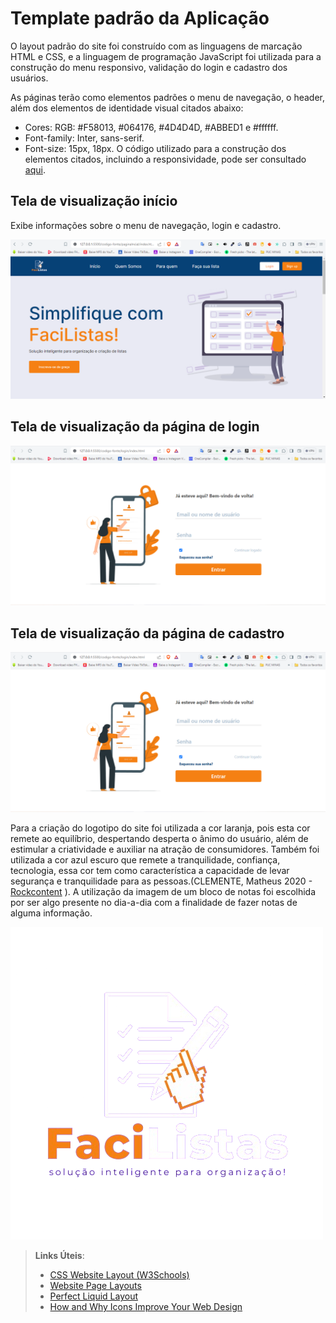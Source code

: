 # Template padrão da Aplicação

O layout padrão do site foi construído com as linguagens de marcação HTML e CSS, e a linguagem de programação JavaScript foi utilizada para a construção do menu responsivo, validação do login e cadastro dos usuários.

As páginas terão como elementos padrões o menu de navegação, o header, além dos elementos de identidade visual citados abaixo:

+ Cores: RGB: #F58013, #064176, #4D4D4D, #ABBED1 e #ffffff.
+ Font-family: Inter, sans-serif.
+ Font-size: 15px, 18px.
  O código utilizado para a construção dos elementos citados, incluindo a responsividade, pode ser consultado [aqui](https://github.com/ICEI-PUC-Minas-PMV-ADS/pmv-ads-2024-1-e1-proj-web-t8-pmv-ads-2024-1-e1-projfacilistas/tree/main/codigo-fonte).

## Tela de visualização início

Exibe informações sobre o menu de navegação, login e cadastro.

![figura 1 - Tela inicial](img/tela-home.PNG)


## Tela de visualização da página de login

![figura 2 - Tela de login](img/tela-login.PNG)


## Tela de visualização da página de cadastro

![figura 3 - Tela de cadastro](img/tela-login.PNG)


Para a criação do logotipo do site foi utilizada a cor laranja, pois esta cor remete ao equilíbrio, despertando desperta o ânimo do usuário, além de estimular a criatividade e auxiliar na atração de consumidores. Também foi utilizada a cor azul escuro que remete a tranquilidade, confiança, tecnologia, essa cor tem como característica a capacidade de levar segurança e tranquilidade para as pessoas.(CLEMENTE, Matheus 2020 - [Rockcontent](https://rockcontent.com/br/blog/referencia-de-site-abnt/#:~:text=Para%20fazer%20uma%20refer%C3%AAncia%20de,data%20de%20acesso%20ao%20site.) ). A utilização da imagem de um bloco de notas foi escolhida por ser algo presente no dia-a-dia com a finalidade de fazer notas de alguma informação.

![figura 4 - Logo](img/logo-facilistas-removebg-preview.png)






> **Links Úteis**:
>
> - [CSS Website Layout (W3Schools)](https://www.w3schools.com/css/css_website_layout.asp)
> - [Website Page Layouts](http://www.cellbiol.com/bioinformatics_web_development/chapter-3-your-first-web-page-learning-html-and-css/website-page-layouts/)
> - [Perfect Liquid Layout](https://matthewjamestaylor.com/perfect-liquid-layouts)
> - [How and Why Icons Improve Your Web Design](https://usabilla.com/blog/how-and-why-icons-improve-you-web-design/)
